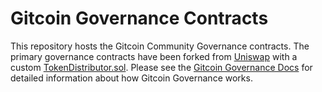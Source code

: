 # Gitcoin Governance Contracts   

This repository hosts the Gitcoin Community Governance contracts. The primary governance contracts have been forked from [Uniswap](https://github.com/Uniswap/governance) with a custom [TokenDistributor.sol](./contracts/TokenDistributor.sol). Please see the [Gitcoin Governance Docs](https://github.com/gitcoinco/governance-docs) for detailed information about how Gitcoin Governance works. 

